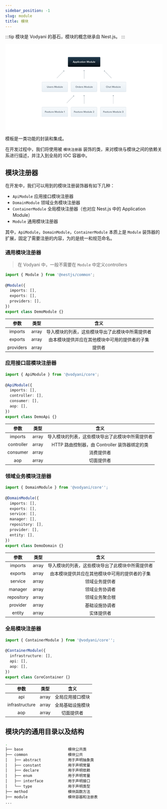```yaml
---
sidebar_position: -1
slug: module
title: 模块
---
```


:::tip
模块是 Vodyani 的基石，模块的概念继承自 Nest.js。
:::

![](../../static/img/Modules_1.png)

模板是一类功能的封装和集成。

在开发过程中，我们将使用被 `模块注册器` 装饰的类，来对模块与模块之间的依赖关系进行描述，并注入到全局的 IOC 容器中。

## 模块注册器

在开发中，我们可以用到的模块注册装饰器有如下几种：

- `ApiModule` 应用接口模块注册器
- `DomainModule` 领域业务模块注册器
- `ContainerModule` 全局模块注册器（也对应 Nest.js 中的 Application Module）
- `Module` 通用模块注册器

其中，`ApiModule`，`DomainModule`，`ContainerModule` 本质上是 `Module` 装饰器的扩展，固定了需要注册的内容，为的是统一和规范命名。

### 通用模块注册器

> 在 Vodyani 中，一般不需要在 `Module` 中定义controllers

```typescript
import { Module } from '@nestjs/common';

@Module({
  imports: [],
  exports: [],
  providers: [],
})
export class DemoModule {}
```

|参数|类型|含义|
|:-:|:-:|:-:|
|imports|array|导入模块的列表，这些模块导出了此模块中所需提供者|
|exports|array|由本模块提供并应在其他模块中可用的提供者的子集|
|providers|array|提供者|

### 应用接口层模块注册器

```typescript
import { ApiModule } from '@vodyani/core';

@ApiModule({
  imports: [],
  controller: [],
  consumer: [],
  aop: [],
})
export class DemoApi {}
```

|参数|类型|含义|
|:-:|:-:|:-:|
|imports|array|导入模块的列表，这些模块导出了此模块中所需提供者|
|controller|array|HTTP 路由控制器，由 Controller 装饰器绑定的类|
|consumer|array|消费提供者|
|aop|array|切面提供者|

### 领域业务模块注册器

```typescript
import { DomainModule } from '@vodyani/core'';

@DomainModule({
  imports: [],
  exports: [],
  service: [],
  manager: [],
  repository: [],
  provider: [],
  entity: [],
})
export class DemoDomain {}
```

|参数|类型|含义|
|:-:|:-:|:-:|
|imports|array|导入模块的列表，这些模块导出了此模块中所需提供者|
|exports|array|由本模块提供并应在其他模块中可用的提供者的子集|
|service|array|领域业务提供者|
|manager|array|领域业务协调者|
|repository|array|领域业务聚合根|
|provider|array|基础设施协调者|
|entity|array|实体提供者|

### 全局模块注册器

```typescript
import { ContainerModule } from '@vodyani/core'';

@ContainerModule({
  infrastructure: [],
  api: [],
  aop: [],
})
export class CoreContainer {}
```

|参数|类型|含义|
|:-:|:-:|:-:|
|api|array|全局应用接口模块|
|infrastructure|array|全局基础设施模块|
|aop|array|切面提供者|

## 模块内的通用目录以及结构

```bash
.
├── base                    模块公共类
├── common                  模块公共
│   ├── abstract            用于声明抽象类
│   ├── constant            用于声明常量
│   ├── declare             用于声明依赖
│   ├── enum                用于声明常量
│   ├── interface           用于声明接口
│   └── type                用于声明类型
├── method                  模块函数方法
├── module                  模块容器和注册表
...
```
